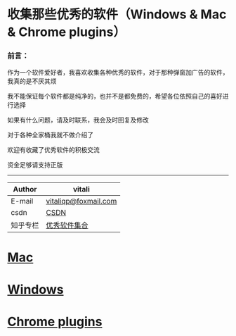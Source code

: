 # 收集那些优秀的软件（Windows & Mac & Chrome plugins）

### 前言：

作为一个软件爱好者，我喜欢收集各种优秀的软件，对于那种弹窗加广告的软件，我真的是不厌其烦   

我不能保证每个软件都是纯净的，也并不是都免费的，希望各位依照自己的喜好进行选择    

如果有什么问题，请及时联系，我会及时回复及修改

对于各种全家桶我就不做介绍了 

欢迎有收藏了优秀软件的积极交流

资金足够请支持正版

****

|Author|vitali|
|---|---
|E-mail|vitaliqp@foxmail.com
|csdn|[CSDN](https://blog.csdn.net/baidu_35154065/article/details/81213468)
|知乎专栏|[优秀软件集合](https://zhuanlan.zhihu.com/vitali-software)


# [Mac](./Mac/README.md)

# [Windows](./Windows/README.md)

# [Chrome plugins](./ChromePlugins/README.md)
